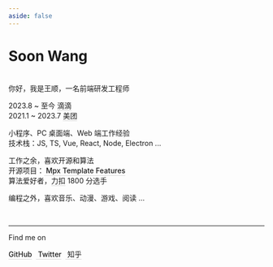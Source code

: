 ```yaml
---
aside: false
---
```


<script>
import IconMeituan from './.vitepress/theme/components/icons/IconMeituan.vue'
</script>

<style>
.soon{
  a {
      color: inherit;
      font-weight: 450;
      text-decoration: none;
      padding-bottom: 1.5px;
      border-bottom: 1.5px solid rgba(125,125,125,.3);
      transition: border 0.3s ease-in-out;
  }
  a:hover {
      color: inherit;
      border-bottom: 1.5px solid rgba(125,125,125,1);
      transition: border .3s ease-in-out;
  }
}
</style>

# Soon Wang

<br>
<div class='soon'>
你好，我是王顺，一名前端研发工程师

<span >2023.8</span>
<span left-17 absolute >~</span >
<span left-23 absolute >至今</span >
<span left-50 absolute >[<IconDidi w4.5 h4.5 inline-block align-sub op75 pt-0.2 /> 滴滴](https://www.didiglobal.com/)</span ><br>
<span >2021.1</span>
<span left-17 absolute >~</span >
<span left-23 absolute >2023.7</span >
<span left-50 absolute >[<IconMeituan w4.5 h4.5 inline-block align-sub op75 pb-0.2 /> 美团](https://www.meituan.com/)</span><br>

小程序、PC 桌面端、Web 端工作经验 <br>
技术栈：JS, TS, Vue, React, Node, Electron ...

工作之余，喜欢开源和算法 <br>
开源项目：[<span i-simple-icons-visualstudiocode w4 h4 pb-5 op75 /> Mpx Template Features](https://github.com/wangshunnn/mpx-template-features)<br>
算法爱好者，[<span i-simple-icons-leetcode w4 h4 pb-5 op75 />力扣](https://leetcode.cn/u/soon-8) 1800 分选手

编程之外，喜欢音乐、动漫、游戏、阅读 ...

<br>

---

Find me on

<a href="https://github.com/wangshunnn" target="_blank"><span op75 i-simple-icons-github /> GitHub</a>&nbsp;&nbsp;<a href="https://www.twitter.com/wangshunnn" target="_blank"><span op75 i-ri-twitter-x-fill /> Twitter</a>&nbsp;&nbsp;<a href="https://www.zhihu.com/people/wangshunnn" target="_blank"><span op75 i-simple-icons-zhihu /> 知乎</a>

</div>
